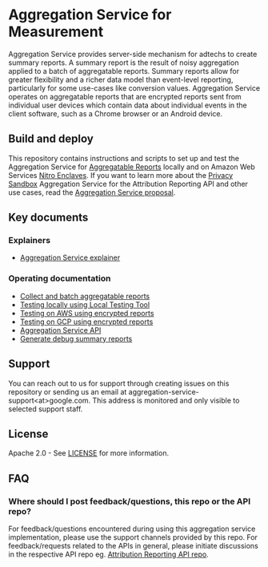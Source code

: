 # Aggregation Service for Measurement

Aggregation Service provides server-side mechanism for adtechs to create summary reports. A summary
report is the result of noisy aggregation applied to a batch of aggregatable reports. Summary
reports allow for greater flexibility and a richer data model than event-level reporting,
particularly for some use-cases like conversion values. Aggregation Service operates on aggregatable
reports that are encrypted reports sent from individual user devices which contain data about
individual events in the client software, such as a Chrome browser or an Android device.

## Build and deploy

This repository contains instructions and scripts to set up and test the Aggregation Service for
[Aggregatable Reports](https://github.com/WICG/conversion-measurement-api/blob/main/AGGREGATION_SERVICE_TEE.md#aggregatable-reports)
locally and on Amazon Web Services
[Nitro Enclaves](https://aws.amazon.com/ec2/nitro/nitro-enclaves/). If you want to learn more about
the [Privacy Sandbox](https://privacysandbox.com/) Aggregation Service for the Attribution Reporting
API and other use cases, read the
[Aggregation Service proposal](https://github.com/WICG/conversion-measurement-api/blob/main/AGGREGATION_SERVICE_TEE.md#aggregatable-reports).

## Key documents

### Explainers

-   [Aggregation Service explainer](https://github.com/WICG/attribution-reporting-api/blob/main/AGGREGATION_SERVICE_TEE.md)

### Operating documentation

-   [Collect and batch aggregatable reports](./docs/collecting.md)
-   [Testing locally using Local Testing Tool](./docs/local-testing-tool.md)
-   [Testing on AWS using encrypted reports](./docs/aws-aggregation-service.md)
-   [Testing on GCP using encrypted reports](./docs/gcp-aggregation-service.md)
-   [Aggregation Service API](./docs/api.md)
-   [Generate debug summary reports](./docs/debugging.md)

## Support

You can reach out to us for support through creating issues on this repository or sending us an
email at aggregation-service-support\<at>google.com. This address is monitored and only visible to
selected support staff.

## License

Apache 2.0 - See [LICENSE](LICENSE) for more information.

## FAQ

### Where should I post feedback/questions, this repo or the API repo?

For feedback/questions encountered during using this aggregation service implementation, please use
the support channels provided by this repo. For feedback/requests related to the APIs in general,
please initiate discussions in the respective API repo eg.
[Attribution Reporting API repo](https://github.com/WICG/attribution-reporting-api).
